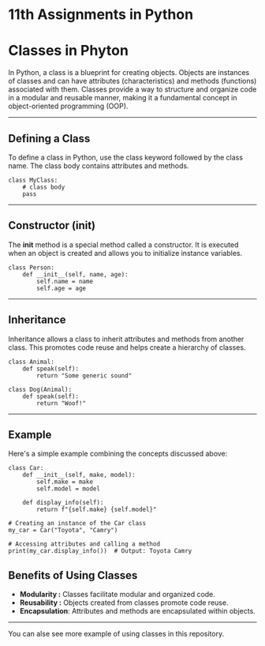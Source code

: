 
# 11th Assignments in Python

# Classes in Phyton

In Python, a class is a blueprint for creating objects. Objects are instances of classes and can have attributes (characteristics) and methods (functions) associated with them. Classes provide a way to structure and organize code in a modular and reusable manner, making it a fundamental concept in object-oriented programming (OOP).

---

## Defining a Class
To define a class in Python, use the class keyword followed by the class name. The class body contains attributes and methods.

```
class MyClass:
    # class body
    pass
```
---
## Constructor (init)
The __init__ method is a special method called a constructor. It is executed when an object is created and allows you to initialize instance variables.

```
class Person:
    def __init__(self, name, age):
        self.name = name
        self.age = age
```
---
## Inheritance
Inheritance allows a class to inherit attributes and methods from another class. This promotes code reuse and helps create a hierarchy of classes.

```
class Animal:
    def speak(self):
        return "Some generic sound"

class Dog(Animal):
    def speak(self):
        return "Woof!"
```
---

## Example
Here's a simple example combining the concepts discussed above:

```
class Car:
    def __init__(self, make, model):
        self.make = make
        self.model = model

    def display_info(self):
        return f"{self.make} {self.model}"

# Creating an instance of the Car class
my_car = Car("Toyota", "Camry")

# Accessing attributes and calling a method
print(my_car.display_info())  # Output: Toyota Camry
```

## Benefits of Using Classes

- **Modularity :** Classes facilitate modular and organized code.
- **Reusability :** Objects created from classes promote code reuse.
- **Encapsulation**: Attributes and methods are encapsulated within objects.

---
You can alse see more example of using classes in this repository.